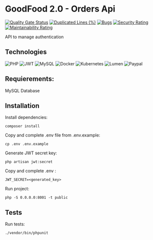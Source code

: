 # GoodFood 2.0 - Orders Api

[![Quality Gate Status](https://sonarcloud.io/api/project_badges/measure?project=goodfood-cesi_api-orders&metric=alert_status)](https://sonarcloud.io/summary/new_code?id=goodfood-cesi_api-orders)
[![Duplicated Lines (%)](https://sonarcloud.io/api/project_badges/measure?project=goodfood-cesi_api-orders&metric=duplicated_lines_density)](https://sonarcloud.io/summary/new_code?id=goodfood-cesi_api-orders)
[![Bugs](https://sonarcloud.io/api/project_badges/measure?project=goodfood-cesi_api-orders&metric=bugs)](https://sonarcloud.io/summary/new_code?id=goodfood-cesi_api-orders)
[![Security Rating](https://sonarcloud.io/api/project_badges/measure?project=goodfood-cesi_api-orders&metric=security_rating)](https://sonarcloud.io/summary/new_code?id=goodfood-cesi_api-orders)
[![Maintainability Rating](https://sonarcloud.io/api/project_badges/measure?project=goodfood-cesi_api-orders&metric=sqale_rating)](https://sonarcloud.io/summary/new_code?id=goodfood-cesi_api-orders)

API to manage authentication

## Technologies
![PHP](https://img.shields.io/badge/-PHP-05122A?style=flat&logo=php&logoColor=777BB4)
![JWT](https://img.shields.io/badge/JWT-05122A?style=flat&logo=JSON%20web%20tokens)
![MySQL](https://img.shields.io/badge/-MySQL-05122A?style=flat&logo=mysql&logoColor=4479A1)
![Docker](https://img.shields.io/badge/docker-05122A.svg?style=flat&logo=docker&logoColor=white)
![Kubernetes](https://img.shields.io/badge/kubernetes-05122A.svg?style=flat&logo=kubernetes&logoColor=white)
![Lumen](https://img.shields.io/badge/-Lumen-05122A?style=flat&logo=lumen&logoColor=FF2D20)
![Paypal](https://img.shields.io/badge/-Paypal-05122A?style=flat&logo=paypal&logoColor=FF2D20)

## Requierements:
MySQL Database

## Installation
Install dependencies:
```
composer install
```
Copy and complete .env file from .env.example:
```
cp .env .env.example
```

Generate JWT secret key:
```
php artisan jwt:secret
```
Copy and complete .env :
```
JWT_SECRET=<generated_key>
```
Run project:
```
php -S 0.0.0.0:8001 -t public
```

## Tests
Run tests:
```
./vendor/bin/phpunit
```

